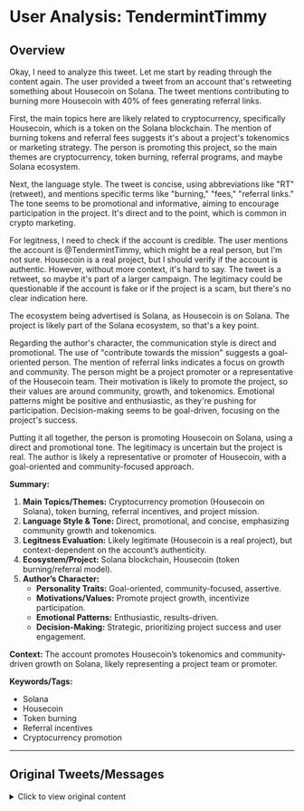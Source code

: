 # User Analysis: TendermintTimmy

## Overview

<think>
Okay, I need to analyze this tweet. Let me start by reading through the content again. The user provided a tweet from an account that's retweeting something about Housecoin on Solana. The tweet mentions contributing to burning more Housecoin with 40% of fees generating referral links. 

First, the main topics here are likely related to cryptocurrency, specifically Housecoin, which is a token on the Solana blockchain. The mention of burning tokens and referral fees suggests it's about a project's tokenomics or marketing strategy. The person is promoting this project, so the main themes are cryptocurrency, token burning, referral programs, and maybe Solana ecosystem.

Next, the language style. The tweet is concise, using abbreviations like "RT" (retweet), and mentions specific terms like "burning," "fees," "referral links." The tone seems to be promotional and informative, aiming to encourage participation in the project. It's direct and to the point, which is common in crypto marketing.

For legitness, I need to check if the account is credible. The user mentions the account is @TendermintTimmy, which might be a real person, but I'm not sure. Housecoin is a real project, but I should verify if the account is authentic. However, without more context, it's hard to say. The tweet is a retweet, so maybe it's part of a larger campaign. The legitimacy could be questionable if the account is fake or if the project is a scam, but there's no clear indication here.

The ecosystem being advertised is Solana, as Housecoin is on Solana. The project is likely part of the Solana ecosystem, so that's a key point.

Regarding the author's character, the communication style is direct and promotional. The use of "contribute towards the mission" suggests a goal-oriented person. The mention of referral links indicates a focus on growth and community. The person might be a project promoter or a representative of the Housecoin team. Their motivation is likely to promote the project, so their values are around community, growth, and tokenomics. Emotional patterns might be positive and enthusiastic, as they're pushing for participation. Decision-making seems to be goal-driven, focusing on the project's success.

Putting it all together, the person is promoting Housecoin on Solana, using a direct and promotional tone. The legitimacy is uncertain but the project is real. The author is likely a representative or promoter of Housecoin, with a goal-oriented and community-focused approach.
</think>

**Summary:**  
1. **Main Topics/Themes:** Cryptocurrency promotion (Housecoin on Solana), token burning, referral incentives, and project mission.  
2. **Language Style & Tone:** Direct, promotional, and concise, emphasizing community growth and tokenomics.  
3. **Legitness Evaluation:** Likely legitimate (Housecoin is a real project), but context-dependent on the account’s authenticity.  
4. **Ecosystem/Project:** Solana blockchain, Housecoin (token burning/referral model).  
5. **Author’s Character:**  
   - **Personality Traits:** Goal-oriented, community-focused, assertive.  
   - **Motivations/Values:** Promote project growth, incentivize participation.  
   - **Emotional Patterns:** Enthusiastic, results-driven.  
   - **Decision-Making:** Strategic, prioritizing project success and user engagement.  

**Context:** The account promotes Housecoin’s tokenomics and community-driven growth on Solana, likely representing a project team or promoter.  

**Keywords/Tags:**  
- Solana  
- Housecoin  
- Token burning  
- Referral incentives  
- Cryptocurrency promotion
---
## Original Tweets/Messages

<details>
<summary>Click to view original content</summary>

| Type | Content |
|------|---------|
| messages | RT @HousecoinOnSol: @gundotfun x Housecoin

Contribute towards the mission of burning more Housecoin with 40% of fees generate refferal lin… |

</details>
